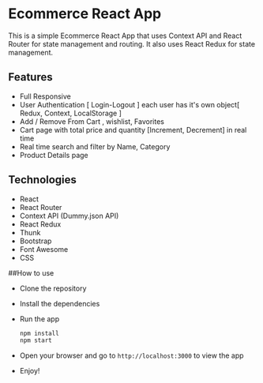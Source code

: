 # Ecommerce React App
This is a simple Ecommerce React App that uses Context API and React Router for state management and routing. It also uses React Redux for state management.

## Features
- Full Responsive
- User Authentication [ Login-Logout ] each user has it's own object[ Redux, Context, LocalStorage ]
- Add / Remove From Cart , wishlist, Favorites
- Cart page with total price and quantity [Increment, Decrement] in real time
- Real time search and filter by Name, Category
- Product Details page 

## Technologies
- React
- React Router
- Context API (Dummy.json API)
- React Redux
- Thunk
- Bootstrap
- Font Awesome
- CSS

##How to use
- Clone the repository
- Install the dependencies
- Run the app
    
    ```bash 
    npm install
    npm start
    ```
- Open your browser and go to `http://localhost:3000` to view the app

- Enjoy!